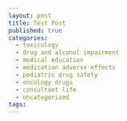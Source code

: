 ```yaml
---
layout: post
title: Test Post
published: true
categories:
  - toxicology
  - drug and alcohol impairment
  - medical education
  - medication adverse effects
  - pediatric drug safety
  - oncology drugs
  - consultant life
  - uncategorized
tags:
---
```


